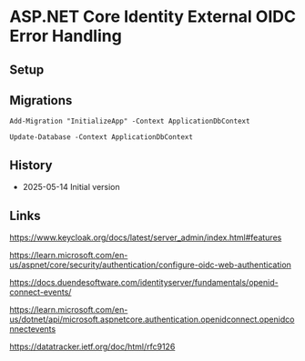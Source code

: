 # ASP.NET Core Identity External OIDC Error Handling

## Setup

## Migrations

```
Add-Migration "InitializeApp" -Context ApplicationDbContext
```

```
Update-Database -Context ApplicationDbContext
```

## History

- 2025-05-14 Initial version

## Links

https://www.keycloak.org/docs/latest/server_admin/index.html#features

https://learn.microsoft.com/en-us/aspnet/core/security/authentication/configure-oidc-web-authentication

https://docs.duendesoftware.com/identityserver/fundamentals/openid-connect-events/

https://learn.microsoft.com/en-us/dotnet/api/microsoft.aspnetcore.authentication.openidconnect.openidconnectevents

https://datatracker.ietf.org/doc/html/rfc9126